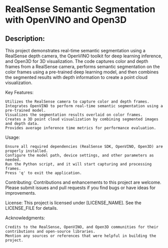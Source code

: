 # RealSense Semantic Segmentation with OpenVINO and Open3D
## Description:
This project demonstrates real-time semantic segmentation using a RealSense depth camera, the OpenVINO toolkit for deep learning inference, and Open3D for 3D visualization. The code captures color and depth frames from a RealSense camera, performs semantic segmentation on the color frames using a pre-trained deep learning model, and then combines the segmented results with depth information to create a point cloud visualization.

Key Features:

    Utilizes the RealSense camera to capture color and depth frames.
    Integrates OpenVINO to perform real-time semantic segmentation using a pre-trained model.
    Visualizes the segmentation results overlaid on color frames.
    Creates a 3D point cloud visualization by combining segmented images and depth data.
    Provides average inference time metrics for performance evaluation.

Usage:

    Ensure all required dependencies (RealSense SDK, OpenVINO, Open3D) are properly installed.
    Configure the model path, device settings, and other parameters as needed.
    Run the Python script, and it will start capturing and processing frames.
    Press 'q' to exit the application.

Contributing:
Contributions and enhancements to this project are welcome. Please submit issues and pull requests if you find bugs or have ideas for improvements.

License:
This project is licensed under [LICENSE_NAME]. See the LICENSE_FILE for details.

Acknowledgments:

    Credits to the RealSense, OpenVINO, and Open3D communities for their contributions and open-source libraries.
    Mention any sources or references that were helpful in building the project.
